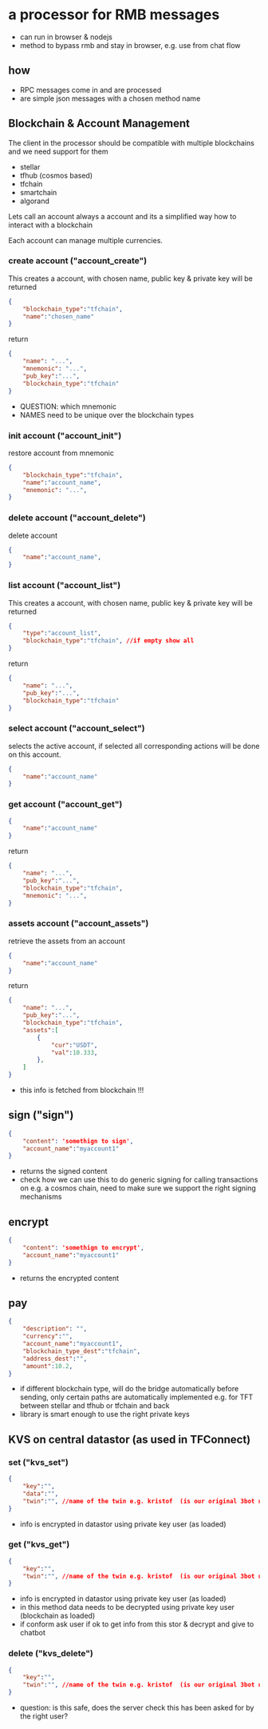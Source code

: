 # a processor for RMB messages

- can run in browser & nodejs
- method to bypass rmb and stay in browser, e.g. use from chat flow

## how

- RPC messages come in and are processed
- are simple json messages with a chosen method name

## Blockchain & Account Management

The client in the processor should be compatible with multiple blockchains and we need support for them

- stellar
- tfhub (cosmos based)
- tfchain
- smartchain
- algorand

Lets call an account always a account and its a simplified way how to interact with a blockchain

Each account can manage multiple currencies.


### create account ("account_create")

This creates a account, with chosen name, public key & private key will be returned

```json
{
    "blockchain_type":"tfchain", 
    "name":"chosen_name"
}
```

return

```json
{
    "name": "...",
    "mnemonic": "...",
    "pub_key":"...",
    "blockchain_type":"tfchain"
}
```

- QUESTION: which mnemonic
- NAMES need to be unique over the blockchain types

### init account ("account_init")

restore account from mnemonic

```json
{
    "blockchain_type":"tfchain", 
    "name":"account_name",
    "mnemonic": "...",
}
```

### delete account ("account_delete")

delete account

```json
{
    "name":"account_name",
}
```



### list account ("account_list")

This creates a account, with chosen name, public key & private key will be returned

```json
{
    "type":"account_list",
    "blockchain_type":"tfchain", //if empty show all
}
```

return

```json
{
    "name": "...",
    "pub_key":"...",
    "blockchain_type":"tfchain"
}
```


### select account ("account_select")

selects the active account, if selected all corresponding actions will be done on this account.

```json
{
    "name":"account_name"
}
```


### get account ("account_get")


```json
{
    "name":"account_name"
}
```

return

```json
{
    "name": "...",
    "pub_key":"...",
    "blockchain_type":"tfchain",
    "mnemonic": "...",
}
```


### assets account ("account_assets")

retrieve the assets from an account


```json
{
    "name":"account_name"
}
```

return

```json
{
    "name": "...",
    "pub_key":"...",
    "blockchain_type":"tfchain",
    "assets":[
        {
            "cur":"USDT",
            "val":10.333,
        },
    ]
}
```

- this info is fetched from blockchain !!!


## sign ("sign")

```json
{
    "content": 'somethign to sign',
    "account_name":"myaccount1"
}
```

- returns the signed content 
- check how we can use this to do generic signing for calling transactions on e.g. a cosmos chain, need to make sure we support the right signing mechanisms 


## encrypt

```json
{
    "content": 'somethign to encrypt',
    "account_name":"myaccount1"
}
```

- returns the encrypted content


## pay

```json
{
    "description": "",
    "currency":"",
    "account_name":"myaccount1",
    "blockchain_type_dest":"tfchain",
    "address_dest":"",
    "amount":10.2,
}
```

- if different blockchain type, will do the bridge automatically before sending, only certain paths are automatically implemented e.g. for TFT between stellar and tfhub or tfchain and back
- library is smart enough to use the right private keys 


## KVS on central datastor (as used in TFConnect)

### set ("kvs_set")

```json
{
    "key":"",
    "data":"",
    "twin":"", //name of the twin e.g. kristof  (is our original 3bot name)
}
```

- info is encrypted in datastor using private key user (as loaded)



### get ("kvs_get")
 
```json
{
    "key":"",
    "twin":"", //name of the twin e.g. kristof  (is our original 3bot name)
}
```

- info is encrypted in datastor using private key user (as loaded)
- in this method data needs to be decrypted using private key user (blockchain as loaded)
- if conform ask user if ok to get info from this stor & decrypt and give to chatbot


### delete ("kvs_delete")

```json
{
    "key":"",
    "twin":"", //name of the twin e.g. kristof  (is our original 3bot name)
}
```

- question: is this safe, does the server check this has been asked for by the right user?

